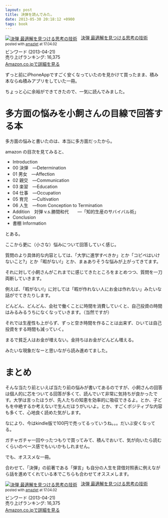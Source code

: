 ```yaml
---
layout: post
title: 決弾を読んでみた。
date: 2013-05-30 20:18:12 +0900
tags: book
---
```

<div class="amazlet-box" style="margin-bottom:0px;"><div class="amazlet-image" style="float:left;margin:0px 12px 1px 0px;"><a href="http://www.amazon.co.jp/exec/obidos/ASIN/B00CHRPZ5O/almond-milk-22/ref=nosim/" name="amazletlink" target="_blank"><img src="https://images-fe.ssl-images-amazon.com/images/I/516Ku8h5AIL._SL160_.jpg" alt="決弾 最適解を見つける思考の技術" style="border: none;" /></a></div><div class="amazlet-info" style="line-height:120%; margin-bottom: 10px"><div class="amazlet-name" style="margin-bottom:10px;line-height:120%"><a href="http://www.amazon.co.jp/exec/obidos/ASIN/B00CHRPZ5O/almond-milk-22/ref=nosim/" name="amazletlink" target="_blank">決弾 最適解を見つける思考の技術</a><div class="amazlet-powered-date" style="font-size:80%;margin-top:5px;line-height:120%">posted with <a href="http://www.amazlet.com/" title="amazlet" target="_blank">amazlet</a> at 17.04.02</div></div><div class="amazlet-detail">ビンワード (2013-04-21)<br />売り上げランキング: 16,375<br /></div><div class="amazlet-sub-info" style="float: left;"><div class="amazlet-link" style="margin-top: 5px"><a href="http://www.amazon.co.jp/exec/obidos/ASIN/B00CHRPZ5O/almond-milk-22/ref=nosim/" name="amazletlink" target="_blank">Amazon.co.jpで詳細を見る</a></div></div></div><div class="amazlet-footer" style="clear: left"></div></div>

ずっと前にiPhoneAppですごく安くなっていたのを見かけて買ったまま、積み本ならぬ積みアプリをしていた一冊。

ちょっと心に余裕ができてきたので、一気に読んでみました。

# 多方面の悩みを小飼さんの目線で回答する本

多方面の悩みと書いたのは、本当に多方面だったから。

amazon の目次を見てみると、

- Introduction
- 00 決弾　―Determination
- 01 男女　―Affection
- 02 親交　―Communication
- 03 楽習　―Education
- 04 仕事　―Occupation
- 05 育児　―Cultivation
- 06 人生　―from Conception to Termination
- Addition　対弾 v.s.勝間和代　　―「知的生産のサバイバル術」
- Conclusion
- 書棚 Information

とある。

ここから更に（小さな）悩みについて回答していく感じ。


質問のより具体的な内容としては、「大学に進学すべきか」とか「コピペはいけないこと?」とか「暇がない!」とか、まぁありそうな悩みが上がってきてます。

それに対して小飼さんがこれまでに感じてきたところをまとめつつ、質問を一刀両断していきます。

例えば、「暇がない!」に対しては「暇が作れない人にお金は作れない」みたいな話がでてきたりします。

どんどん、どんどん、会社で働くことに時間を消費していくと、自己投資の時間はみるみるうちになくなっていきます。（当然ですが）

それでは生産性も上がらず、ずっと空き時間を作ることは出来ず、ひいては自己投資をする時間も減っていく。

まるで貧乏人はお金が増えない。金持ちはお金がどんどん増える。

みたいな現象だなーと思いながら読み進めてました。

# まとめ

そんな当たり前といえば当たり前の悩みが書いてあるのですが、小飼さんの回答は個人的に芯をついてる回答が多くて、読んでいて非常に気持ちが良かったです。大学は言ったほうが、先人たちの知恵を効率的に吸収できるよ。とか、子どもを中絶するか考えないで生んだほうがいいよ。とか、すごくポジティブな内容も多くて、心地良く読めた気がします。


なにより、今はkindle版で100円で売ってるっていうね。。。だいぶ安くなってる。

ガチャガチャ一回やったつもりで買ってみて、積んでおいて、気が向いたら読むくらいのペース感でもいいかもしれません。

でも、オススメな一冊。


合わせて、「決弾」の前著である「弾言」も自分の人生を貸借対照表に例えながら話を進めてくれている本でこちらも合わせてオススメします。


<div class="amazlet-box" style="margin-bottom:0px;"><div class="amazlet-image" style="float:left;margin:0px 12px 1px 0px;"><a href="http://www.amazon.co.jp/exec/obidos/ASIN/B00CHRPZ5O/almond-milk-22/ref=nosim/" name="amazletlink" target="_blank"><img src="https://images-fe.ssl-images-amazon.com/images/I/516Ku8h5AIL._SL160_.jpg" alt="決弾 最適解を見つける思考の技術" style="border: none;" /></a></div><div class="amazlet-info" style="line-height:120%; margin-bottom: 10px"><div class="amazlet-name" style="margin-bottom:10px;line-height:120%"><a href="http://www.amazon.co.jp/exec/obidos/ASIN/B00CHRPZ5O/almond-milk-22/ref=nosim/" name="amazletlink" target="_blank">決弾 最適解を見つける思考の技術</a><div class="amazlet-powered-date" style="font-size:80%;margin-top:5px;line-height:120%">posted with <a href="http://www.amazlet.com/" title="amazlet" target="_blank">amazlet</a> at 17.04.02</div></div><div class="amazlet-detail">ビンワード (2013-04-21)<br />売り上げランキング: 16,375<br /></div><div class="amazlet-sub-info" style="float: left;"><div class="amazlet-link" style="margin-top: 5px"><a href="http://www.amazon.co.jp/exec/obidos/ASIN/B00CHRPZ5O/almond-milk-22/ref=nosim/" name="amazletlink" target="_blank">Amazon.co.jpで詳細を見る</a></div></div></div><div class="amazlet-footer" style="clear: left"></div></div>
